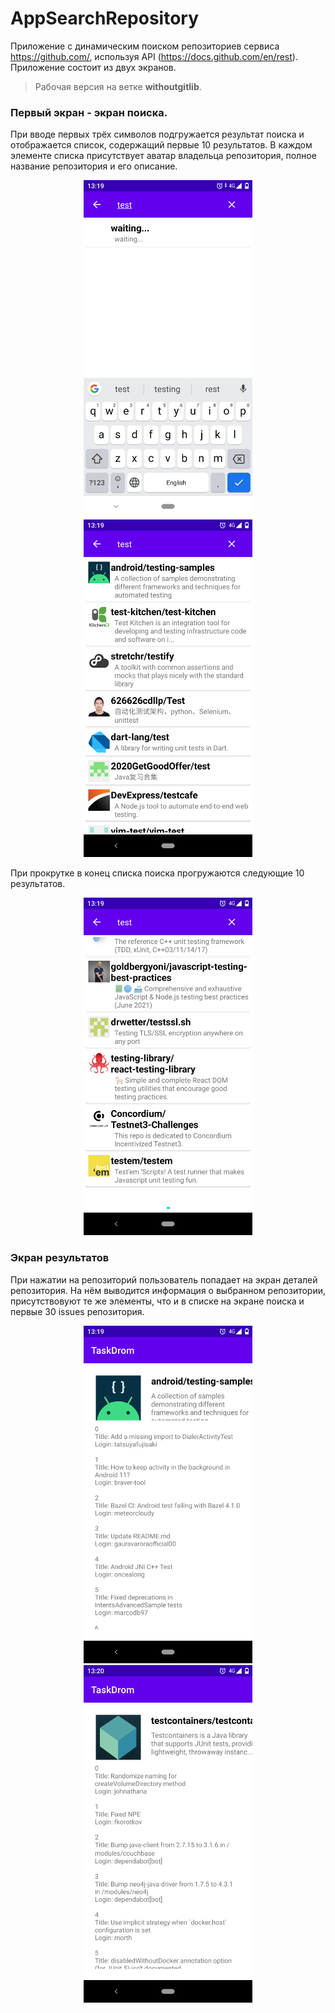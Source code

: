 # AppSearchRepository
Приложение с динамическим поиском репозиториев сервиса https://github.com/, используя API (https://docs.github.com/en/rest). Приложение состоит из двух экранов.
> Рабочая версия на ветке **withoutgitlib**.
### Первый экран - экран поиска.
При вводе первых трёх символов подгружается результат поиска и отображается список, содержащий первые 10 результатов. В каждом элементе списка присутствует аватар владельца репозитория, полное название репозитория и его описание.
<p align="center">
  <img src="https://github.com/DemidovDG/pictures/raw/main/taskTask/search_1.png" width="270" height="540px"/>
  <img src="https://github.com/DemidovDG/pictures/raw/main/taskTask/found.png" width="270" height="540px"/></p>

При прокрутке в конец списка поиска прогружаются следующие 10 результатов.
<p align="center">
  <img src="https://github.com/DemidovDG/pictures/raw/main/taskTask/found_2.png" width="270" height="540px"/></p>

### Экран результатов
При нажатии на репозиторий пользователь попадает на экран деталей репозитория. На нём выводится информация о выбранном репозитории, присутствовуют те же элементы, что и в списке на экране поиска и первые 30 issues репозитория.
<p align="center">
  <img src="https://github.com/DemidovDG/pictures/raw/main/taskTask/test_open_1.png" width="270" height="540px"/>
  <img src="https://github.com/DemidovDG/pictures/raw/main/taskTask/test_open_2.png" width="270" height="540px"/></p>
